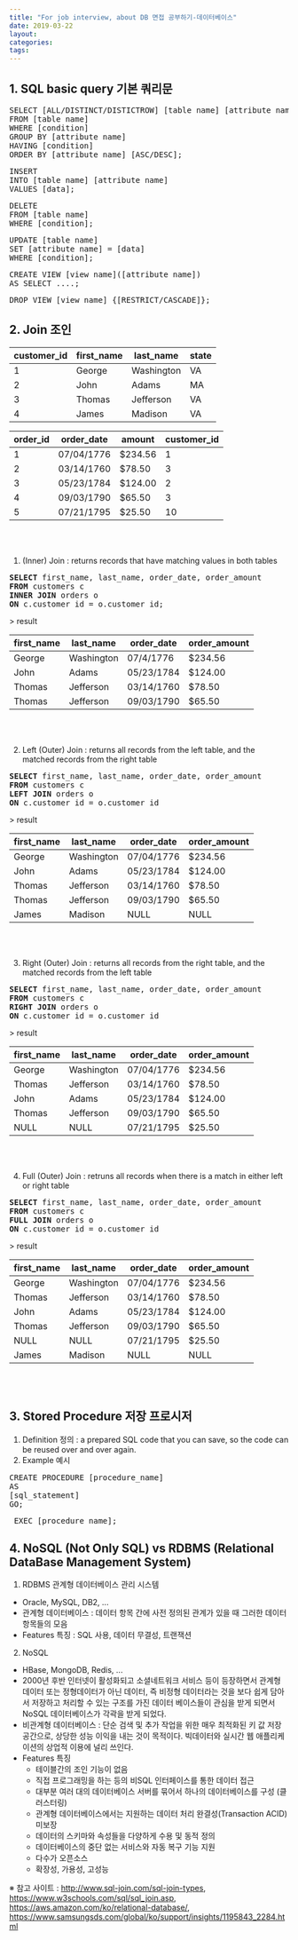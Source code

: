```yaml
---
title: "For job interview, about DB 면접 공부하기-데이터베이스"
date: 2019-03-22
layout:
categories:
tags:
---
```



## 1. SQL basic query 기본 쿼리문
<pre>
SELECT [ALL/DISTINCT/DISTICTROW] [table name] [attribute name]
FROM [table name]
WHERE [condition]
GROUP BY [attribute name]
HAVING [condition]
ORDER BY [attribute name] [ASC/DESC];
</pre>
<pre>
INSERT
INTO [table name] [attribute name]
VALUES [data];
</pre>
<pre>
DELETE
FROM [table name]
WHERE [condition];
</pre>
<pre>
UPDATE [table name]
SET [attribute name] = [data]
WHERE [condition];
</pre>
<pre>
CREATE VIEW [view name]([attribute name])
AS SELECT ....;
</pre>
<pre>
DROP VIEW [view name] {[RESTRICT/CASCADE]};
</pre>


## 2. Join 조인
|customer_id|first_name|last_name |state|       
|-----------|----------|--------- |-----|
|1          |George    |Washington|VA   |
|2          |John      |Adams     |MA   |
|3          |Thomas    |Jefferson |VA   |
|4	        |James     |Madison   |VA   |

|order_id|order_date|amount |customer_id|
|--------|----------|-------|-----------|
|1       |07/04/1776|$234.56|1          |
|2       |03/14/1760|$78.50 |3          |
|3       |05/23/1784|$124.00|2          |
|4       |09/03/1790|$65.50 |3          |
|5	     |07/21/1795|$25.50	|10         |

<br><br>

1) (Inner) Join : returns records that have matching values in both tables
<pre>
<b>SELECT</b> first_name, last_name, order_date, order_amount
<b>FROM</b> customers c
<b>INNER JOIN</b> orders o
<b>ON</b> c.customer_id = o.customer_id;
</pre>
<p>> result</p>

|first_name|last_name |order_date	|order_amount|
|----------|----------|-----------|------------|
|George    |Washington|07/4/1776	|$234.56     |
|John	     |Adams	    |05/23/1784	|$124.00     |
|Thomas	   |Jefferson	|03/14/1760	|$78.50      |
|Thomas	   |Jefferson	|09/03/1790	|$65.50      |

<br><br>

2) Left (Outer) Join : returns all records from the left table, and the matched records from the right table
<pre>
<b>SELECT</b> first_name, last_name, order_date, order_amount
<b>FROM</b> customers c
<b>LEFT JOIN</b> orders o
<b>ON</b> c.customer_id = o.customer_id
</pre>
<p>> result</p>

|first_name|last_name |order_date	|order_amount|
|----------|----------|-----------|------------|
|George	   |Washington|07/04/1776	|$234.56     |
|John	     |Adams	    |05/23/1784	|$124.00     |
|Thomas	   |Jefferson	|03/14/1760	|$78.50      |
|Thomas	   |Jefferson	|09/03/1790	|$65.50      |
|James	   |Madison	  |NULL	      |NULL        |

<br><br>

3) Right (Outer) Join : returns all records from the right table, and the matched records from the left table
<pre>
<b>SELECT</b> first_name, last_name, order_date, order_amount
<b>FROM</b> customers c
<b>RIGHT JOIN</b> orders o
<b>ON</b> c.customer_id = o.customer_id
</pre>
<p>> result</p>

|first_name|last_name	|order_date|order_amount|
|----------|----------|----------|------------|
|George	   |Washington|07/04/1776|$234.56     |
|Thomas	   |Jefferson	|03/14/1760|$78.50      |
|John	     |Adams	    |05/23/1784|$124.00     |
|Thomas	   |Jefferson	|09/03/1790|$65.50      |
|NULL	     |NULL	    |07/21/1795|$25.50      |

<br><br>

4) Full (Outer) Join : retruns all records when there is a match in either left or right table
<pre>
<b>SELECT</b> first_name, last_name, order_date, order_amount
<b>FROM</b> customers c
<b>FULL JOIN</b> orders o
<b>ON</b> c.customer_id = o.customer_id
</pre>
<p>> result</p>

|first_name|last_name	|order_date|order_amount|
|----------|----------|----------|------------|
|George	   |Washington|07/04/1776|$234.56     |
|Thomas	   |Jefferson	|03/14/1760|$78.50      |
|John	     |Adams	    |05/23/1784|$124.00     |
|Thomas	   |Jefferson	|09/03/1790|$65.50      |
|NULL	     |NULL	    |07/21/1795|$25.50      |
|James	   |Madison	  |NULL	     |NULL        |


<br><br>

## 3. Stored Procedure 저장 프로시저
1) Definition 정의 : a prepared SQL code that you can save, so the code can be reused over and over again.
2) Example 예시
<pre>
CREATE PROCEDURE [procedure_name]
AS
[sql_statement]
GO;
</pre>
<pre> EXEC [procedure_name]; </pre>


## 4. NoSQL (Not Only SQL) vs RDBMS (Relational DataBase Management System)
1) RDBMS 관계형 데이터베이스 관리 시스템
  - Oracle, MySQL, DB2, ...
  - 관계형 데이터베이스 : 데이터 항목 간에 사전 정의된 관계가 있을 때 그러한 데이터 항목들의 모음
  - Features 특징 : SQL 사용, 데이터 무결성, 트랜잭션
2) NoSQL
  - HBase, MongoDB, Redis, ...
  - 2000년 후반 인터넷이 활성화되고 소셜네트워크 서비스 등이 등장하면서 관계형 데이터 또는 정형데이터가 아닌 데이터, 즉 비정형 데이터라는 것을 보다 쉽게 담아서 저장하고 처리할 수 있는 구조를 가진 데이터 베이스들이 관심을 받게 되면서 NoSQL 데이터베이스가 각곽을 받게 되었다.
  - 비관계형 데이터베이스 : 단순 검색 및 추가 작업을 위한 매우 최적화된 키 값 저장 공간으로, 상당한 성능 이익을 내는 것이 목적이다. 빅데이터와 실시간 웹 애플리케이션의 상업적 이용에 널리 쓰인다.
  - Features 특징
    - 테이블간의 조인 기능이 없음
    - 직접 프로그래밍을 하는 등의 비SQL 인터페이스를 통한 데이터 접근
    - 대부분 여러 대의 데이터베이스 서버를 묶어서 하나의 데이터베이스를 구성 (클러스터링)
    - 관계형 데이터베이스에서는 지원하는 데이터 처리 완결성(Transaction ACID) 미보장
    - 데이터의 스키마와 속성들을 다양하게 수용 및 동적 정의
    - 데이터베이스의 중단 없는 서비스와 자동 복구 기능 지원
    - 다수가 오픈소스
    - 확장성, 가용성, 고성능



※ 참고 사이트 : http://www.sql-join.com/sql-join-types, https://www.w3schools.com/sql/sql_join.asp, https://aws.amazon.com/ko/relational-database/, https://www.samsungsds.com/global/ko/support/insights/1195843_2284.html
